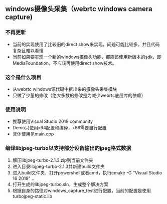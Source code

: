## windows摄像头采集（webrtc windows camera capture)
### 不再更新
* 当前的实现使用了比较旧的direct show来实现，问题可能比较多，并且代码复杂且难以看懂
* 当前如果要实现一个新的windows摄像头功能，都应该使用新版本的sdk，即MediaFoundation，不应该再使用direct show技术。
### 这个是什么项目
* 从webrtc windows源代码中抠出来的摄像头采集模块
* 只做了少量的修改（绝大多数的修改是为减少webrtc底层库的依赖）

### 使用说明
* 推荐使用Visual Studio 2019 community
* Demo只使用x64配置和编译，x86需要自行配置
* 具体使用见main.cpp

### 编译libjpeg-turbo以支持部分设备输出的jpeg格式数据
1. 解压libjpeg-turbo-2.1.3.zip到当前文件夹
2. 进入目录libjpeg-turbo-2.1.3并新建build文件夹
3. 进入build文件夹，打开powershell或者cmd，执行cmake -G "Visual Studio 16 2019" ..
4. 打开生成的libjpeg-turbo.sln，生成整个解决方案
5. 根据自身的路径对windows_capture_test进行配置，当前的配置是使用turbojpeg-static.lib
